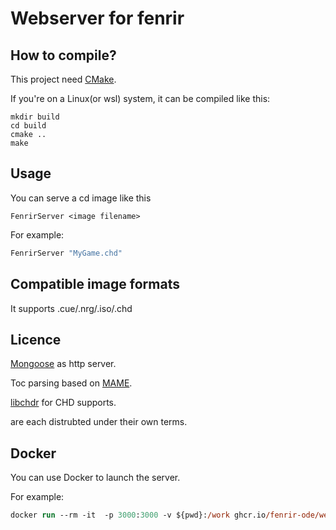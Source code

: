 # Webserver for fenrir

## How to compile?
This project need [CMake](https://cmake.org/).

If you're on a Linux(or wsl) system, it can be compiled like this:

```
mkdir build
cd build
cmake ..
make
```

## Usage

You can serve a cd image like this

```
FenrirServer <image filename>
```

For example:

```bash
FenrirServer "MyGame.chd"
```

## Compatible image formats

It supports .cue/.nrg/.iso/.chd 


## Licence
[Mongoose](https://cesanta.com/) as http server.

Toc parsing based on [MAME](https://docs.mamedev.org/).

[libchdr](https://github.com/rtissera/libchdr) for CHD supports.

are each distrubted under their own terms.


## Docker

You can use Docker to launch the server.

For example:

```ps
docker run --rm -it  -p 3000:3000 -v ${pwd}:/work ghcr.io/fenrir-ode/webserver:main FenrirServer Sfa2.cue
```